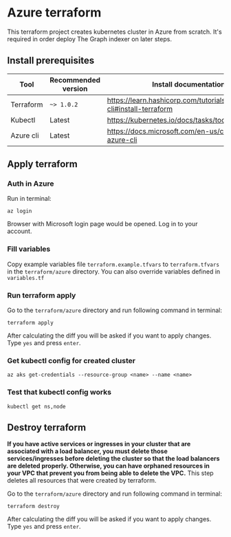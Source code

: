 # Azure terraform
This terraform project creates kubernetes cluster in Azure from scratch. It's required in order deploy The Graph indexer on later steps.

## Install prerequisites
| Tool | Recommended version | Install documentation link |
| ------------ | ------------ | ------------ |
| Terraform | `~> 1.0.2` | https://learn.hashicorp.com/tutorials/terraform/install-cli#install-terraform |
| Kubectl | Latest | https://kubernetes.io/docs/tasks/tools/#kubectl |
| Azure cli | Latest | https://docs.microsoft.com/en-us/cli/azure/install-azure-cli |

## Apply terraform
### Auth in Azure
Run in terminal:
```
az login
```

Browser with Microsoft login page would be opened. Log in to your account.

### Fill variables
Copy example variables file `terraform.example.tfvars` to `terraform.tfvars` in the `terraform/azure` directory.
You can also override variables defined in `variables.tf`

### Run terraform apply
Go to the `terraform/azure` directory and run following command in terminal:
```
terraform apply
```

After calculating the diff you will be asked if you want to apply changes. Type `yes` and press `enter`.

### Get kubectl config for created cluster
```
az aks get-credentials --resource-group <name> --name <name>
```

### Test that kubectl config works
```
kubectl get ns,node
```

## Destroy terraform
**If you have active services or ingresses in your cluster that are associated with a load balancer, you must delete those services/ingresses before deleting the cluster so that the load balancers are deleted properly. Otherwise, you can have orphaned resources in your VPC that prevent you from being able to delete the VPC.**
This step deletes all resources that were created by terraform.

Go to the `terraform/azure` directory and run following command in terminal:
```
terraform destroy
```

After calculating the diff you will be asked if you want to apply changes. Type `yes` and press `enter`.
